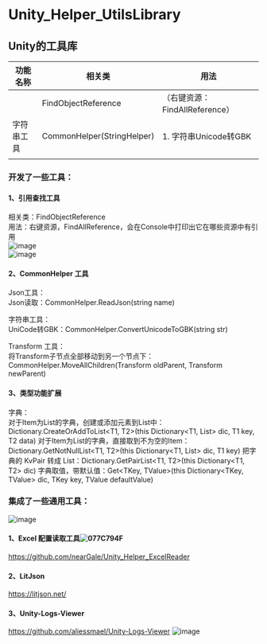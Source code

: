 # Unity_Helper_UtilsLibrary
## Unity的工具库

| 功能名称     | 相关类              | 用法                           |
| ------------ | ------------------- | ------------------------------ |
|  | FindObjectReference | （右键资源：FindAllReference） |
|    字符串工具 |  CommonHelper(StringHelper)   |  1. 字符串Unicode转GBK    |
|              |                     |                                |

### 开发了一些工具：

#### 1、引用查找工具  
相关类：FindObjectReference  
用法：右键资源，FindAllReference，会在Console中打印出它在哪些资源中有引用  
![image](https://github.com/user-attachments/assets/b8193f38-436c-4a25-9578-3b83974119d7)  
![image](https://github.com/user-attachments/assets/eebf0b09-e296-4652-b1d3-c66d7ecbdc78)

#### 2、CommonHelper 工具
Json工具：  
Json读取：CommonHelper.ReadJson(string name)  

字符串工具：  
UniCode转GBK：CommonHelper.ConvertUnicodeToGBK(string str)  

Transform 工具：  
将Transform子节点全部移动到另一个节点下：CommonHelper.MoveAllChildren(Transform oldParent, Transform newParent)  

#### 3、类型功能扩展
字典：  
对于Item为List的字典，创建或添加元素到List中：Dictionary.CreateOrAddToList<T1, T2>(this Dictionary<T1, List<T2>> dic, T1 key, T2 data)
对于Item为List的字典，直接取到不为空的Item：Dictionary.GetNotNullList<T1, T2>(this Dictionary<T1, List<T2>> dic, T1 key)
把字典的 KvPair 转成 List：Dictionary.GetPairList<T1, T2>(this Dictionary<T1, T2> dic)
字典取值，带默认值：Get<TKey, TValue>(this Dictionary<TKey, TValue> dic, TKey key, TValue defaultValue)


### 集成了一些通用工具：  
![image](https://github.com/user-attachments/assets/d35d4c6d-854c-425f-95c6-bfc18c7b63e6)

#### 1、Excel 配置读取工具![077C794F](https://github.com/user-attachments/assets/4325a005-bf27-47ab-af33-ae0355251f8a)
  
https://github.com/nearGale/Unity_Helper_ExcelReader

#### 2、LitJson  
https://litjson.net/  

#### 3、Unity-Logs-Viewer
https://github.com/aliessmael/Unity-Logs-Viewer
![image](https://github.com/user-attachments/assets/c355a6d0-ffc1-4553-b74e-9a487f0ff9ed)

